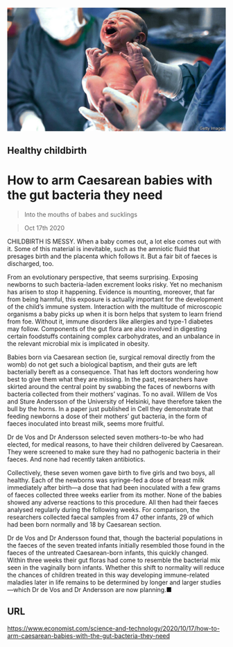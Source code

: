 ![](./images/20201017_STP501.jpg)

## Healthy childbirth

# How to arm Caesarean babies with the gut bacteria they need

> Into the mouths of babes and sucklings

> Oct 17th 2020

CHILDBIRTH IS MESSY. When a baby comes out, a lot else comes out with it. Some of this material is inevitable, such as the amniotic fluid that presages birth and the placenta which follows it. But a fair bit of faeces is discharged, too.

From an evolutionary perspective, that seems surprising. Exposing newborns to such bacteria-laden excrement looks risky. Yet no mechanism has arisen to stop it happening. Evidence is mounting, moreover, that far from being harmful, this exposure is actually important for the development of the child’s immune system. Interaction with the multitude of microscopic organisms a baby picks up when it is born helps that system to learn friend from foe. Without it, immune disorders like allergies and type-1 diabetes may follow. Components of the gut flora are also involved in digesting certain foodstuffs containing complex carbohydrates, and an unbalance in the relevant microbial mix is implicated in obesity.

Babies born via Caesarean section (ie, surgical removal directly from the womb) do not get such a biological baptism, and their guts are left bacterially bereft as a consequence. That has left doctors wondering how best to give them what they are missing. In the past, researchers have skirted around the central point by swabbing the faces of newborns with bacteria collected from their mothers’ vaginas. To no avail. Willem de Vos and Sture Andersson of the University of Helsinki, have therefore taken the bull by the horns. In a paper just published in Cell they demonstrate that feeding newborns a dose of their mothers’ gut bacteria, in the form of faeces inoculated into breast milk, seems more fruitful.

Dr de Vos and Dr Andersson selected seven mothers-to-be who had elected, for medical reasons, to have their children delivered by Caesarean. They were screened to make sure they had no pathogenic bacteria in their faeces. And none had recently taken antibiotics.

Collectively, these seven women gave birth to five girls and two boys, all healthy. Each of the newborns was syringe-fed a dose of breast milk immediately after birth—a dose that had been inoculated with a few grams of faeces collected three weeks earlier from its mother. None of the babies showed any adverse reactions to this procedure. All then had their faeces analysed regularly during the following weeks. For comparison, the researchers collected faecal samples from 47 other infants, 29 of which had been born normally and 18 by Caesarean section.

Dr de Vos and Dr Andersson found that, though the bacterial populations in the faeces of the seven treated infants initially resembled those found in the faeces of the untreated Caesarean-born infants, this quickly changed. Within three weeks their gut floras had come to resemble the bacterial mix seen in the vaginally born infants. Whether this shift to normality will reduce the chances of children treated in this way developing immune-related maladies later in life remains to be determined by longer and larger studies—which Dr de Vos and Dr Andersson are now planning.■

## URL

https://www.economist.com/science-and-technology/2020/10/17/how-to-arm-caesarean-babies-with-the-gut-bacteria-they-need
